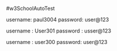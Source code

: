#w3SchoolAutoTest

username: paul3004 password: user@123

username : User301 password : usser@123

username : user300 password: user@123
